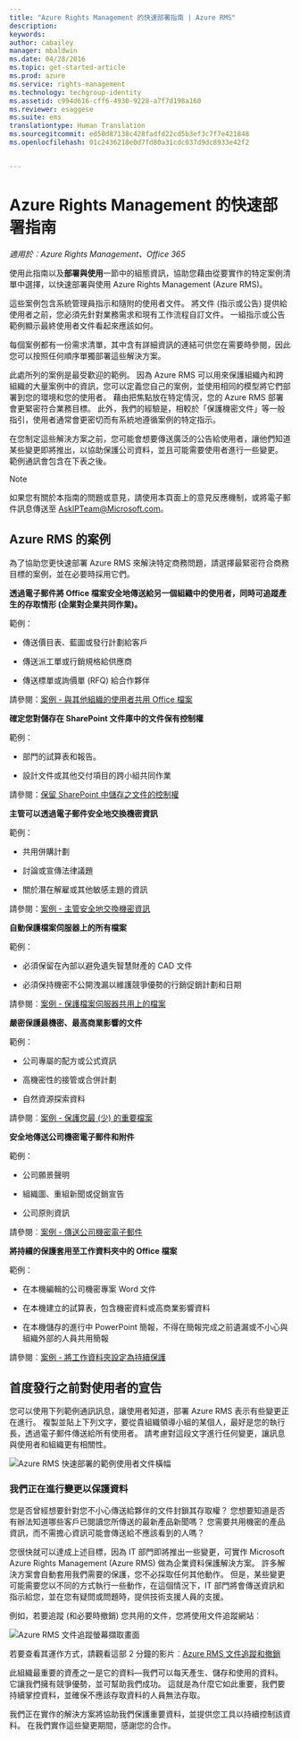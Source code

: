 ```yaml
---
title: "Azure Rights Management 的快速部署指南 | Azure RMS"
description: 
keywords: 
author: cabailey
manager: mbaldwin
ms.date: 04/28/2016
ms.topic: get-started-article
ms.prod: azure
ms.service: rights-management
ms.technology: techgroup-identity
ms.assetid: c994d616-cff6-4930-9228-a7f7d198a160
ms.reviewer: esaggese
ms.suite: ems
translationtype: Human Translation
ms.sourcegitcommit: ed50d87138c428fadfd22cd5b3ef3c7f7e421848
ms.openlocfilehash: 01c2436218e0d7fd80a31cdc037d9dc8933e42f2


---
```


# Azure Rights Management 的快速部署指南

*適用於︰Azure Rights Management、Office 365*

使用此指南以及**部署與使用**一節中的組態資訊，協助您藉由從要實作的特定案例清單中選擇，以快速部署與使用 Azure Rights Management (Azure RMS)。

這些案例包含系統管理員指示和隨附的使用者文件。 將文件 (指示或公告) 提供給使用者之前，您必須先針對業務需求和現有工作流程自訂文件。 一組指示或公告範例顯示最終使用者文件看起來應該如何。

每個案例都有一份需求清單，其中含有詳細資訊的連結可供您在需要時參閱，因此您可以按照任何順序單獨部署這些解決方案。

此處所列的案例是最受歡迎的範例。 因為 Azure RMS 可以用來保護組織內和跨組織的大量案例中的資訊，您可以定義您自己的案例，並使用相同的模型將它們部署到您的環境和您的使用者。 藉由把焦點放在特定情況，您的 Azure RMS 部署會更緊密符合業務目標。 此外，我們的經驗是，相較於「保護機密文件」等一般指引，使用者通常會更密切而有系統地遵循案例的特定指示。

在您制定這些解決方案之前，您可能會想要傳送廣泛的公告給使用者，讓他們知道某些變更即將推出，以協助保護公司資料，並且可能需要使用者進行一些變更。 範例通訊會包含在下表之後。

> [!NOTE]
> 如果您有關於本指南的問題或意見，請使用本頁面上的意見反應機制，或將電子郵件訊息傳送至 [AskIPTeam@Microsoft.com](mailto:%20askipteam@microsoft.com?subject=Rapid%20Deployment%20Guide%20feedback)。

## Azure RMS 的案例
為了協助您更快速部署 Azure RMS 來解決特定商務問題，請選擇最緊密符合商務目標的案例，並在必要時採用它們。



**透過電子郵件將 Office 檔案安全地傳送給另一個組織中的使用者，同時可追蹤產生的存取情形 (企業對企業共同作業)。**

範例：

- 傳送價目表、藍圖或發行計劃給客戶

- 傳送派工單或行銷規格給供應商

- 傳送標單或詢價單 (RFQ) 給合作夥伴

請參閱：[案例 - 與其他組織的使用者共用 Office 檔案](scenario-share-office-file-externally.md)

**確定您對儲存在 SharePoint 文件庫中的文件保有控制權**

範例：

- 部門的試算表和報告。

- 設計文件或其他交付項目的跨小組共同作業

請參閱：[保留 SharePoint 中儲存之文件的控制權](scenario-sharepoint.md)

**主管可以透過電子郵件安全地交換機密資訊**

範例：

- 共用併購計劃

- 討論或宣傳法律議題

- 關於潛在解雇或其他敏感主題的資訊

請參閱：[案例 - 主管安全地交換機密資訊](scenario-executives-email.md)

**自動保護檔案伺服器上的所有檔案**

範例：

- 必須保留在內部以避免遺失智慧財產的 CAD 文件

- 必須保持機密不公開洩漏以維護競爭優勢的行銷促銷計劃和日期

請參閱︰[案例 - 保護檔案伺服器共用上的檔案](scenario-fci.md)

**嚴密保護最機密、最高商業影響的文件**

範例：

- 公司專屬的配方或公式資訊

- 高機密性的接管或合併計劃

- 自然資源探索資料

請參閱︰[案例 - 保護您最 &#40;少&#41; 的重要檔案](scenario-secure-most-valuable-files.md)

**安全地傳送公司機密電子郵件和附件**

範例：

- 公司願景聲明

- 組織圖、重組新聞或促銷宣告

- 公司原則資訊

請參閱︰[案例 - 傳送公司機密電子郵件](scenario-company-confidential-email.md)

**將持續的保護套用至工作資料夾中的 Office 檔案**

範例：

- 在本機編輯的公司機密專案 Word 文件

- 在本機建立的試算表，包含機密資料或高商業影響資料

- 在本機儲存的進行中 PowerPoint 簡報，不得在簡報完成之前遺漏或不小心與組織外部的人員共用簡報

請參閱︰[案例 - 將工作資料夾設定為持續保護](scenario-work-folders.md)




## 首度發行之前對使用者的宣告
您可以使用下列範例通訊訊息，讓使用者知道，部署 Azure RMS 表示有些變更正在進行。 複製並貼上下列文字，要從貴組織領導小組的某個人，最好是您的執行長，透過電子郵件傳送給所有使用者。 請考慮對這段文字進行任何變更，讓訊息與使用者和組織更有相關性。

![Azure RMS 快速部署的範例使用者文件橫幅](../media/AzRMS_ExampleBanner.png)

### 我們正在進行變更以保護資料
您是否曾經想要針對您不小心傳送給夥伴的文件封鎖其存取權？ 您想要知道是否有辦法知道哪些客戶已閱讀您所傳送的最新產品新聞嗎？ 您需要共用機密的產品資訊，而不需擔心資訊可能會傳送給不應該看到的人嗎？

您很快就可以達成上述目標，因為 IT 部門即將推出一些變更，可實作 Microsoft Azure Rights Management (Azure RMS) 做為企業資料保護解決方案。 許多解決方案會自動套用我們需要的保護，您不必採取任何其他動作。 但是，某些變更可能需要您以不同的方式執行一些動作，在這個情況下，IT 部門將會傳送資訊和指示給您，並在您有疑問或問題時，提供技術支援人員的支援。

例如，若要追蹤 (和必要時撤銷) 您共用的文件，您將使用文件追蹤網站︰

![Azure RMS 文件追蹤螢幕擷取畫面](../media/AzRMS_Tutorial_5_Screenshots.png)

若要查看其運作方式，請觀看這部 2 分鐘的影片︰[Azure RMS 文件追蹤和撤銷](https://channel9.msdn.com/Series/Information-Protection/Azure-RMS-Document-Tracking-and-Revocation)

此組織最重要的資產之一是它的資料—我們可以每天產生、儲存和使用的資料。 它讓我們擁有競爭優勢，並可幫助我們成功。 這就是為什麼它如此重要，我們要持續掌控資料，並確保不應該存取資料的人員無法存取。

我們正在實作的解決方案將協助我們保護重要資料，並提供您工具以持續控制該資料。 在我們實作這些變更期間，感謝您的合作。




<!--HONumber=Jun16_HO4-->


